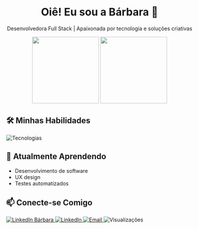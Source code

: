 <h1 align="center">Oiê! Eu sou a Bárbara 👋</h1>

<p align="center">
  Desenvolvedora Full Stack | Apaixonada por tecnologia e soluções criativas
</p>

<div align="center">
 <img height="180em" src="https://github-readme-stats.vercel.app/api? username=Barbaracoosta&show_icons=true&include_all_commits=true&count_private=true&theme=dracula&bg_color=000000&title_color=ff69b4&text_color=dda0dd&icon_color=dda0dd&border_color=dda0dd" />
 <img height="180em" src="https://github-readme-stats.vercel.app/api/top-langs/?username=Barbaracoosta&layout=compact&langs_count=7&bg_color=000000&title_color=ff69b4&text_color=dda0dd&icon_color=87cefa&border_color=dda0dd" />
</div>

## 🛠️ Minhas Habilidades

<div>
  <img src="https://skillicons.dev/icons?i=react,js,html,css,python,java,mysql,git,github,figma,vscode" alt="Tecnologias"/>
</div>

## 🌱 Atualmente Aprendendo

- Desenvolvimento de software
- UX design
- Testes automatizados

## 📫 Conecte-se Comigo

<p>  
  <a href="https://www.linkedin.com/in/barbaracosta2206/">
    <img src="https://img.shields.io/badge/Bárbara_Costa-ff69b4?style=for-the-badge&logo=linkedin&logoColor=white&labelColor=000000" alt="LinkedIn Bárbara" />
  </a>
  
  <a href="https://www.linkedin.com/in/barbaracosta2206/">
    <img src="https://img.shields.io/badge/-LinkedIn-0077B5?style=for-the-badge&logo=linkedin&logoColor=white" alt="LinkedIn" />
  </a>
  <a href="mailto:babiicoosta@hotmail.com">
    <img src="https://img.shields.io/badge/-Email-5a189a?style=for-the-badge&logo=microsoft-outlook&logoColor=white" alt="Email" />   
  </a>   
   <img src="https://komarev.com/ghpvc/?username=Barbaracoosta&color=6e40c9&labelColor=2d3748&style=for-the-badge" alt="Visualizações" />
</p>



